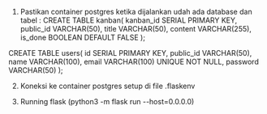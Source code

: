 1. Pastikan container postgres ketika dijalankan udah ada database dan tabel :
CREATE TABLE kanban(
    kanban_id SERIAL PRIMARY KEY,
    public_id VARCHAR(50),
    title VARCHAR(50),
    content VARCHAR(255),
    is_done BOOLEAN DEFAULT FALSE
);

CREATE TABLE users(
    id SERIAL PRIMARY KEY,
    public_id VARCHAR(50),
    name VARCHAR(100),
    email VARCHAR(100) UNIQUE NOT NULL,
    password VARCHAR(50)
);

2. Koneksi ke container postgres setup di file .flaskenv

3. Running flask (python3 -m flask run --host=0.0.0.0)